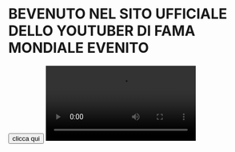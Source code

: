 # BEVENUTO NEL SITO UFFICIALE DELLO YOUTUBER DI FAMA MONDIALE EVENITO
<input type="button" value="clicca qui" onclick="alert('sus')"/>
<audio autoplay>
<source src="Take on Me Flute Earrape.mp3">
</audio>
<video src="videoplayback.mp4" controls="controls"> 
</video>
